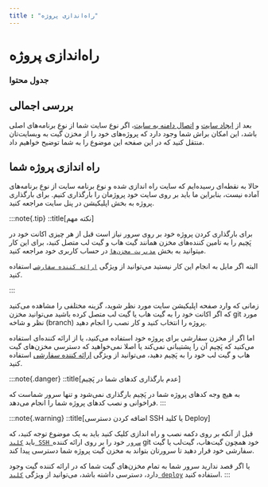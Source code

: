 ```yaml
---
title : "راه‌اندازی پروژه"
---
```


# راه‌اندازی پروژه

### جدول محتوا

## بررسی اجمالی

بعد از [ایجاد سایت](/sites/setup-site/create-site) و [اتصال دامنه به سایت](/sites/setup-site/connect-domain-to-site)، اگر نوع سایت شما از نوع برنامه‌های اصلی باشد، این امکان براش شما وجود دارد که پروژه‌های خود را از مخزن گیت به وبسایت‌تان منتقل کنید که در این صفحه این موضوع را به شما توضیح خواهیم داد. 

## راه اندازی پروژه شما

حالا به نقطه‌‌ای رسیده‌ایم که سایت راه ‌اندازی شده و نوع برنامه سایت از نوع برنامه‌های آماده نیست، بنابراین ما باید بر روی سایت خود پروژمان را بارگذاری کنیم. برای بارگذاری پروژه به بخش اپلیکیشن در پنل سایت مراجعه کنید.

:::note{.tip}
::title[نکته مهم]

برای بارگذاری کردن پروژه خود بر روی سرور نیاز است قبل از هر چیزی اکانت خود در پَچیم را به تامین کننده‌های مخزن همانند گیت هاب و گیت لب متصل کنید، برای این کار میتوانید به بخش [`مدیریت مخزن‌ها`](/accounts/source-control) در حساب کاربری خود مراجعه کنید.

البته اگر مایل به انجام این کار نیستید می‌توانید از ویژگی [`ارائه کننده سفارشی`](/accounts/source-control#استفاده-از-ارائه-کننده-سفارشی) استفاده کنید.

:::

زمانی که وارد صفحه اپلیکیشن سایت مورد نظر شوید، گزینه مختلفی را مشاهده می‌کنید که اگر اکانت خود را به گیت هاب یا گیت لب متصل کرده‌ باشید می‌توانید مخزن git مورد نظر و شاخه (branch) پروژه را انتخاب کنید و کار نصب را انجام دهید.

اما اگر از مخزن سفارشی برای پروژه خود استفاده می‌کنید، یا از ارائه کننده‌ای استفاده می‌کنید که پَچیم آن را پشتیبانی نمی‌کند یا اصلا نمی‌خواهید که دسترسی مخزن‌های گیت هاب و گیت لب خود را به پَچیم دهید، می‌توانید از ویژگی [ارائه کننده سفارشی](/accounts/source-control#استفاده-از-ارائه-کننده-سفارشی) استفاده کنید.

:::note{.danger}
::title[عدم بارگذاری کدهای شما در پَچیم]

به هیچ وجه کدهای پروژه شما در پَچیم بارگذاری نمی‌شود و تنها سرور شماست که فراخوانی و نصب کدهای پروژه شما را انجام می‌دهد.
:::

:::note{.warning}
::title[اضافه کردن دسترسی SSH یا کلید Deploy]

قبل از آنکه بر روی دکمه نصب و راه اندازی کلیک کنید باید به یک موضوع توجه کنید، که باید [`کلید SSH سرور`](/servers/ssh#کلید-ssh-سرور--دسترسی-git-پروژه) خود را بر روی ارائه کننده git خود همچون گیت‌هاب، گیت‌لب یا گیت سفارشی خود قرار دهید تا سرورتان بتواند به مخزن گیت پروژه شما دسترسی پیدا کند.

یا اگر قصد ندارید سرور شما به تمام مخزن‌های گیت شما که در ارائه کننده گیت وجود دارد، دسترسی داشته باشد، می‌توانید از ویژگی [`کلید deploy`](/servers/ssh#کلید-deploy) استفاده کنید.
:::
